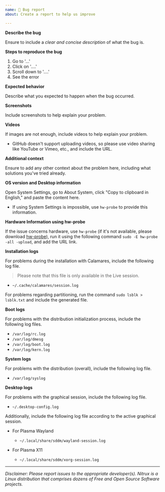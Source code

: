 ```yaml
---
name: 🐞 Bug report
about: Create a report to help us improve

---
```


**Describe the bug**

Ensure to include a _clear and concise description_ of what the bug is. 

**Steps to reproduce the bug**

1. Go to '...'
2. Click on '....'
3. Scroll down to '....'
4. See the error

**Expected behavior**

Describe what you expected to happen when the bug occurred.

**Screenshots**

Include screenshots to help explain your problem.

**Videos**

If images are not enough, include videos to help explain your problem.
 - GitHub doesn't support uploading videos, so please use video sharing like YouTube or Vimeo, etc., and include the URL.

**Additional context**

Ensure to add any other context about the problem here, including what solutions you've tried already.

**OS version and Desktop information**

Open System Settings, go to About System, click "Copy to clipboard in English," and paste the content here.
 - If using System Settings is impossible, use `hw-probe` to provide this information.

**Hardware Information using hw-probe**

If the issue concerns hardware, use `hw-probe` (if it's not available, please download [hw-probe](https://linux-hardware.org/?view=howto)), run it using the following command `sudo -E hw-probe -all -upload`, and add the URL link.

**Installation logs**

For problems during the installation with Calamares, include the following log file. 

> Please note that this file is only available in the Live session.

- `~/.cache/calamares/session.log`

For problems regarding partitioning, run the command `sudo lsblk > lsblk.txt` and include the generated file.

**Boot logs**

For problems with the distribution initialization process, include the following log files.

- `/var/log/rc.log`
- `/var/log/dmesg`
- `/var/log/boot.log`
- `/var/log/kern.log`

**System logs**

For problems with the distribution (overall), include the following log file.

- `/var/log/syslog`

**Desktop logs**

For problems with the graphical session, include the following log file.

- `~/.desktop-config.log`

Additionally, include the following log file according to the active graphical session.

- For Plasma Wayland
  - `~/.local/share/sddm/wayland-session.log`

- For Plasma X11
  - `~/.local/share/sddm/xorg-session.log`

---

_*Disclaimer*: Please report issues to the appropriate developer(s). Nitrux is a Linux distribution that comprises dozens of Free and Open Source Software projects._
